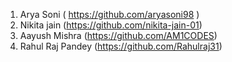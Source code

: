 1) Arya Soni ( https://github.com/aryasoni98 )
2) Nikita jain (https://github.com/nikita-jain-01)
3) Aayush Mishra (https://github.com/AM1CODES)
4) Rahul Raj Pandey (https://github.com/Rahulraj31)
